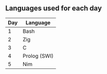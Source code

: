 ## Languages used for each day 

| Day    | Language |
| -------- | ------- |
| 1  | Bash    |
| 2  | Zig    |
| 3  | C    |
| 4  | Prolog (SWI)    |
| 5  | Nim    |
